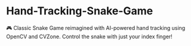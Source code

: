 # Hand-Tracking-Snake-Game
🎮 Classic Snake Game reimagined with AI-powered hand tracking using OpenCV and CVZone. Control the snake with just your index finger!
